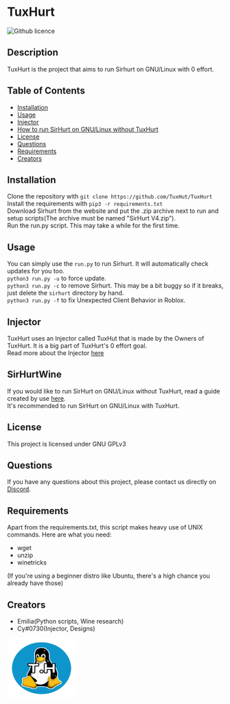 # TuxHurt
  ![Github licence](https://upload.wikimedia.org/wikipedia/commons/9/93/GPLv3_Logo.svg)

  
  ## Description 
  TuxHurt is the project that aims to run Sirhurt on GNU/Linux with 0 effort.

  ## Table of Contents
  * [Installation](#installation)
  * [Usage](#usage)
  * [Injector](#injector)
  * [How to run SirHurt on GNU/Linux without TuxHurt](#SirHurtWine)
  * [License](#license)
  * [Questions](#questions)
  * [Requirements](#requirements)
  * [Creators](#creators)
  
  ## Installation 
  Clone the repository with `git clone https://github.com/TuxHut/TuxHurt`<br/>
  Install the requirements with `pip3 -r requirements.txt`<br/>
  Download Sirhurt from the website and put the .zip archive next to run and setup scripts(The archive must be named "SirHurt V4.zip").<br/>
  Run the run.py script. This may take a while for the first time.<br/>

  ## Usage 
  You can simply use the `run.py` to run Sirhurt. It will automatically check updates for you too.<br/>
  `python3 run.py -u` to force update.<br/>
  `python3 run.py -c` to remove Sirhurt. This may be a bit buggy so if it breaks, just delete the `sirhurt` directory by hand.<br/>
  `python3 run.py -f` to fix Unexpected Client Behavior in Roblox.<br/>
  
  ## Injector 
  TuxHurt uses an Injector called TuxHut that is made by the Owners of TuxHurt. It is a big part of TuxHurt's 0 effort goal.<br/>
  Read more about the Injector [here](https://github.com/TuxHurt/TuxHut)
  
  ## SirHurtWine
  If you would like to run SirHurt on GNU/Linux without TuxHurt, read a guide created by use [here](https://hentai.dsf001.site/notes/sirhurt.html).<br/>
  It's recommended to run SirHurt on GNU/Linux with TuxHurt.

  ## License 
  This project is licensed under GNU GPLv3

  ## Questions
  If you have any questions about this project, please contact us directly on [Discord](https://discord.gg/b8PGgMHpYX).
  
  ## Requirements
  Apart from the requirements.txt, this script makes heavy use of UNIX commands. Here are what you need:
  * wget
  * unzip
  * winetricks
  
  (If you're using a beginner distro like Ubuntu, there's a high chance you already have those)
  
  ## Creators
  * Emilia(Python scripts, Wine research)
  * Cy#0730(Injector, Designs)

<a href="https://github.com/orgs/TuxHurt/TuxHurt/main/">
    <img src="readmeassets/TuxHurtLogo.png" alt="Logo" width="160" height="140">
</a>
  
